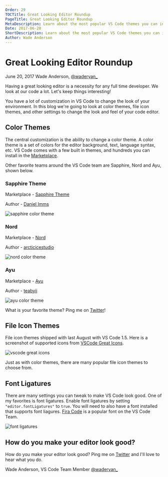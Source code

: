 ```yaml
---
Order: 29
TOCTitle: Great Looking Editor Roundup
PageTitle: Great Looking Editor Roundup
MetaDescription: Learn about the most popular VS Code themes you can install and use today. 
Date: 2017-06-20
ShortDescription: Learn about the most popular VS Code themes you can install and use today.
Author: Wade Anderson
---
```

# Great Looking Editor Roundup

June 20, 2017 Wade Anderson, [@waderyan_](https://twitter.com/waderyan_)

Having a great looking editor is a necessity for any full time developer. We look at our code a lot. Let's keep things interesting! 

You have a lot of customization in VS Code to change the look of your environment. In this blog we're going to look at color themes, file icon themes, and other settings to change the look and feel of your code editor. 

## Color Themes

The central customization is the ability to change a color theme. A color theme is a set of colors for the editor background, text, language syntax, etc. VS Code comes with a few built in themes, and hundreds you can install in the [Marketplace](https://marketplace.visualstudio.com/search?term=tag%3A%22color%20theme%22&target=VSCode&category=Themes&sortBy=Downloads).  

<div class="marketplace-popular-color-themes"></div>

Other favorite teams around the VS Code team are Sapphire, Nord and Ayu, shown below. 

### Sapphire Theme

Marketplace - [Sapphire Theme](https://marketplace.visualstudio.com/items?itemName=Tyriar.theme-sapphire)

Author - [Daniel Imms](https://marketplace.visualstudio.com/search?term=publisher%3A%22Daniel%20Imms%22&target=VSCode&category=All%20categories&sortBy=Relevance)

![sapphire color theme](2017_06_20_themes-sapphire.gif)

### Nord

Marketplace - [Nord](https://marketplace.visualstudio.com/items?itemName=arcticicestudio.nord-visual-studio-code)

Author - [arcticicestudio](https://marketplace.visualstudio.com/search?term=publisher%3A%22arcticicestudio%22&target=VSCode&category=All%20categories&sortBy=Relevance)

![nord color theme](2017_06_20_themes-nord.gif)

### Ayu

Marketplace - [Ayu](https://marketplace.visualstudio.com/items?itemName=teabyii.ayu)

Author - [teabyii](https://marketplace.visualstudio.com/search?term=publisher%3A%22teabyii%22&target=VSCode&category=All%20categories&sortBy=Relevance)

![ayu color theme](2017_06_20_themes-ayu.gif)

What is your favorite theme? Ping me on [Twitter](https://twitter.com/waderyan_)!

## File Icon Themes

File icon themes shipped with last August with VS Code 1.5. Here is a screenshot of supported icons from [VSCode Great Icons](https://marketplace.visualstudio.com/items?itemName=emmanuelbeziat.vscode-great-icons).

![vscode great icons](2017_06_20_vscode-great-icons.jpg)

Just as with color themes, there are many popular file icon themes to choose from. 

<div class="marketplace-popular-file-icon-themes"></div>

## Font Ligatures

There are many settings you can tweak to make VS Code look good. One of my favorites is font ligatures. Enable font ligatures by setting `"editor.fontLigatures"` to `true`. You will need to also have a font installed that supports font liagures. [Fira Code](https://github.com/tonsky/FiraCode) is a popular font on the VS Code Team. 

![font ligatures](2017_06_20_font-ligatures-annotated.png)

## How do you make your editor look good? 

How do you make your editor look good? Ping me on [Twitter](https://twitter.com/waderyan_) and I'll love to hear what you do. 

Wade Anderson, VS Code Team Member
[@waderyan_](https://twitter.com/waderyan_)